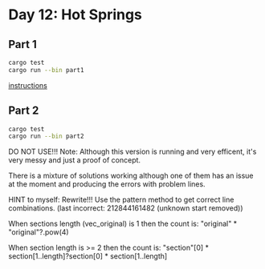 # Day 12: Hot Springs

<!-- ![Completed](completed.png) -->

## Part 1

```bash
cargo test
cargo run --bin part1
```

[instructions](https://adventofcode.com/2023/day/11)


## Part 2

```bash
cargo test
cargo run --bin part2
```

DO NOT USE!!!
Note: Although this version is running and very efficent, it's very messy and just a proof of concept.

There is a mixture of solutions working although one of them has an issue at the moment and producing the errors with problem lines.

HINT to myself: Rewrite!!! Use the pattern method to get correct line combinations. (last incorrect: 212844161482 (unknown start removed))

When sections length (vec_original) is 1 then the count is:
"original" * "original"?.pow(4)

When section length is >= 2 then the count is:
"section"[0] * section[1..length]?section[0] * section[1..length]
